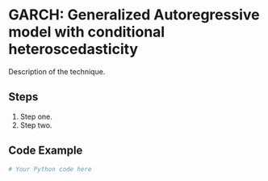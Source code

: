 # GARCH: Generalized Autoregressive model with conditional heteroscedasticity

Description of the technique.

## Steps

1. Step one.
2. Step two.

## Code Example

```python
# Your Python code here